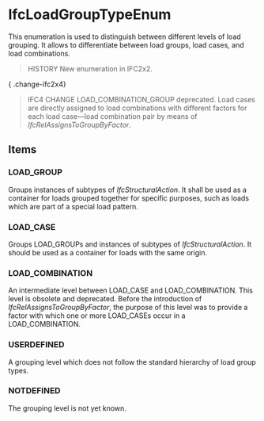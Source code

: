 # IfcLoadGroupTypeEnum

This enumeration is used to distinguish between different levels of load grouping. It allows to differentiate between load groups, load cases, and load combinations.
<!-- end of short definition -->


> HISTORY New enumeration in IFC2x2.

{ .change-ifc2x4}
> IFC4 CHANGE LOAD_COMBINATION_GROUP deprecated. Load cases are directly assigned to load combinations with different factors for each load case—load combination pair by means of _IfcRelAssignsToGroupByFactor_.

## Items

### LOAD_GROUP
Groups instances of subtypes of _IfcStructuralAction_. It shall be used as a container for loads grouped together for specific purposes, such as loads which are part of a special load pattern.

### LOAD_CASE
Groups LOAD_GROUPs and instances of subtypes of _IfcStructuralAction_.
   It should be used as a container for loads with the same origin.

### LOAD_COMBINATION
An intermediate level between LOAD_CASE and LOAD_COMBINATION. This level is obsolete and deprecated. Before the introduction of _IfcRelAssignsToGroupByFactor_, the purpose of this level was to provide a factor with which one or more LOAD_CASEs occur in a LOAD_COMBINATION.

### USERDEFINED
A grouping level which does not follow the standard hierarchy of load group types.

### NOTDEFINED
The grouping level is not yet known.
